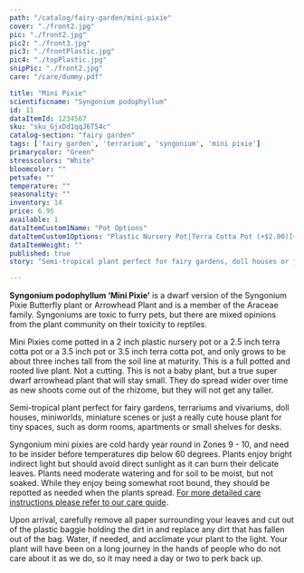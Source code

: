 ```yaml
---
path: "/catalog/fairy-garden/mini-pixie"
cover: "./front2.jpg"
pic: "./front2.jpg"
pic2: "./front3.jpg"
pic3: "./frontPlastic.jpg"
pic4: "./topPlastic.jpg"
snipPic: "./front2.jpg"
care: "/care/dummy.pdf"

title: "Mini Pixie"
scientificname: "Syngonium podophyllum"
id: 11
dataItemId: 1234567
sku: "sku_GjxDd1qqJ6T54c"
catalog-section: "fairy garden"
tags: ['fairy garden', 'terrarium', 'syngonium', 'mini pixie']
primarycolor: "Green"
stresscolors: "White"
bloomcolor: ""
petsafe: ""
temperature: ""
seasonality: ""
inventory: 14
price: 6.95
available: 1
dataItemCustom1Name: "Pot Options"
dataItemCustom1Options: "Plastic Nursery Pot|Terra Cotta Pot (+$2.00)[+2]"
dataItemWeight: ""
published: true
story: "Semi-tropical plant perfect for fairy gardens, doll houses or just a really cute house plant for tiny spaces! Plant comes in a two inch plastic nursery pot or a 2.5 inch terra cotta pot and only grows to be about six inches tall at maturity."

---
```

<strong>Syngonium podophyllum ‘Mini Pixie’</strong> is a dwarf version of the Syngonium Pixie Butterfly plant or Arrowhead Plant and is a member of the Araceae family. Syngoniums are toxic to furry pets, but there are mixed opinions from the plant community on their toxicity to reptiles. 

Mini Pixies come potted in a 2 inch plastic nursery pot or a 2.5 inch terra cotta pot or a 3.5 inch pot or 3.5 inch terra cotta pot,  and only grows to be about three inches tall from the soil line at maturity. This is a full potted and rooted live plant. Not a cutting. This is not a baby plant, but a true super dwarf arrowhead plant that will stay small. They do spread wider over time as new shoots come out of the rhizome, but they will not get any taller. 

Semi-tropical plant perfect for fairy gardens, terrariums and vivariums, doll houses, miniworlds, miniature scenes or just a really cute house plant for tiny spaces, such as dorm rooms, apartments or small shelves for desks. 

Syngonium mini pixies are cold hardy year round in Zones 9 - 10, and need to be insider before temperatures dip below 60 degrees. Plants enjoy bright indirect light but should avoid direct sunlight as it can burn their delicate leaves. Plants need moderate watering and for soil to be moist, but not soaked. While they enjoy being somewhat root bound, they should be repotted as needed when the plants spread. [For more detailed care instructions please refer to our care guide](/care/pixie/). 

Upon arrival, carefully remove all paper surrounding your leaves and cut out of the plastic baggie holding the dirt in and replace any dirt that has fallen out of the bag. Water, if needed, and acclimate your plant to the light. Your plant will have been on a long journey in the hands of people who do not care about it as we do, so it may need a day or two to perk back up.

